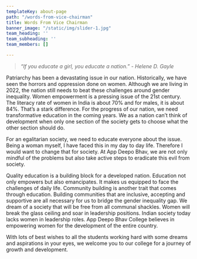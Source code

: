 ```yaml
---
templateKey: about-page
path: "/words-from-vice-chairman"
title: Words From Vice Chairman
banner_image: "/static/img/slider-1.jpg"
team_heading: ''
team_subheading: ''
team_members: []

---
```

> _“If you educate a girl, you educate a nation.” - Helene D. Gayle_

Patriarchy has been a devastating issue in our nation. Historically, we have seen the horrors and oppression done on women. Although we are living in 2022, the nation still needs to beat these challenges around gender inequality. Women empowerment is a pressing issue of the 21st century. The literacy rate of women in India is about 70% and for males, it is about 84%. That’s a stark difference. For the progress of our nation, we need transformative education in the coming years. We as a nation can’t think of development when only one section of the society gets to choose what the other section should do.

For an egalitarian society, we need to educate everyone about the issue. Being a woman myself, I have faced this in my day to day life. Therefore I would want to change that for society. At App Deepo Bhav, we are not only mindful of the problems but also take active steps to eradicate this evil from society.

Quality education is a building block for a developed nation. Education not only empowers but also emancipates. It makes us equipped to face the challenges of daily life. Community building is another trait that comes through education. Building communities that are inclusive, accepting and supportive are all necessary for us to bridge the gender inequality gap. We dream of a society that will be free from all communal shackles. Women will break the glass ceiling and soar in leadership positions. Indian society today lacks women in leadership roles. App Deepo Bhav College believes in empowering women for the development of the entire country.

With lots of best wishes to all the students working hard with some dreams and aspirations in your eyes, we welcome you to our college for a journey of growth and development.
